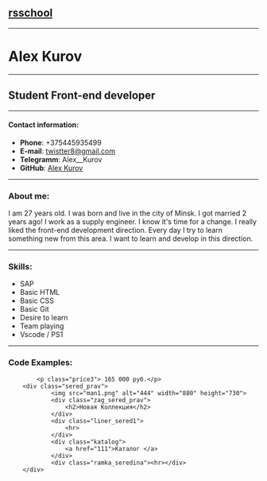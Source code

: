 ## [rsschool](https://rs.school/)
---
# Alex Kurov
---
## Student Front-end developer
---
#### Contact information:

+ **Phone**: +375445935499
+ **E-mail**: twistter8@gmail.com
+ **Telegramm**: Alex__Kurov
+ **GitHub**: [Alex Kurov](https://github.com/BadSolver)

---
### About me:
I am 27 years old. I was born and live in the city of Minsk. I got married 2 years ago! I work as a supply engineer. I know it's time for a change. I really liked the front-end development direction. Every day I try to learn something new from this area.
I want to learn and develop in this direction.

---
### Skills:
+ SAP
+ Basic HTML
+ Basic CSS
+ Basic Git
+ Desire to learn
+ Team playing
+ Vscode / PS1

---

### Code Examples:

```<p class="price2"> 165 000 руб.</p>     
        <p class="price3"> 165 000 руб.</p>  
    <div class="sered_prav">
            <img src="man1.png" alt="444" width="880" height="730">
            <div class="zag_sered_prav">
                <h2>Новая Коллекция</h2>
            </div>
            <div class="liner_sered1">
                <hr>
            </div>
            <div class="katalog">
                <a href="111">Каталог </a> 
            </div>
            <div class="ramka_seredina"><hr></div>
    </div>
```